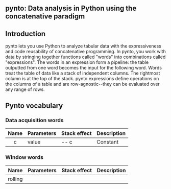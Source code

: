 ## pynto: Data analysis in Python using the concatenative paradigm

## Introduction

pynto lets you use Python to analyze tabular data with the expressiveness and code reusability of concatenative programming.  In pynto, you work with data by stringing together functions called "words" into combinations called "expressions".  The words in an expression form a pipeline: the table outputted from one word becomes the input for the following word.  Words treat the table of data like a stack of independent columns.  The rightmost column is at the top of the stack.  pynto expressions define operations on the columns of a table and are row-agnostic--they can be evaluated over any range of rows.  







## Pynto vocabulary 

### Data acquisition words
Name | Parameters |Stack effect|Description
:---:|:---|:---|:---
c|value| -- c|Constant


### Window words
Name | Parameters |Stack effect|Description
:---:|:---|:---|:---
rolling| | | 

